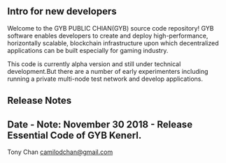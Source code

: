 Intro for new developers
------------------------
Welcome to the GYB PUBLIC CHIAN(GYB) source code repository! GYB software enables developers to create and deploy high-performance, horizontally scalable, blockchain infrastructure upon which decentralized applications can be built especially for gaming industry.

This code is currently alpha version and still under technical development.But there are a number of early experimenters including running a private multi-node test network and develop applications.

Release Notes
-----------------
Date - Note: November 30 2018 - Release Essential Code of GYB Kenerl.
------------------------------------------------------------------------


Tony Chan 
camilodchan@gmail.com
